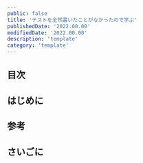 ```yaml
---
public: false
title: 'テストを全然書いたことがなかったので学ぶ'
publishedDate: '2022.00.00'
modifiedDate: '2022.00.00'
description: 'template'
category: 'template'
---
```


## 目次

## はじめに

## 参考

## さいごに
